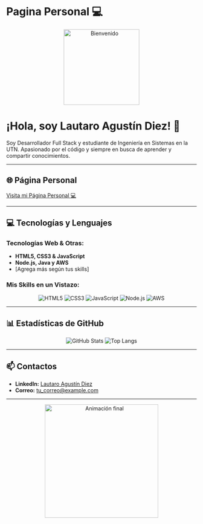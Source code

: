 # Pagina Personal 💻
<p align="center">
  <img src="https://media.giphy.com/media/3oEjI6SIIHBdRxXI40/giphy.gif" width="200" alt="Bienvenido"/>
</p>

# ¡Hola, soy Lautaro Agustín Diez! 👋

Soy Desarrollador Full Stack y estudiante de Ingeniería en Sistemas en la UTN. Apasionado por el código y siempre en busca de aprender y compartir conocimientos.

---

## 🌐 Página Personal
[Visita mi Página Personal 💻](https://p-gina-de-presentaci-n.vercel.app/)

---

## 💻 Tecnologías y Lenguajes

### Tecnologías Web & Otras:
- **HTML5, CSS3 & JavaScript**  
- **Node.js, Java y AWS**  
- [Agrega más según tus skills]

### Mis Skills en un Vistazo:
<p align="center">
  <img src="https://img.shields.io/badge/HTML5-E34F26?style=flat-square&logo=html5&logoColor=white" alt="HTML5"/>
  <img src="https://img.shields.io/badge/CSS3-1572B6?style=flat-square&logo=css3" alt="CSS3"/>
  <img src="https://img.shields.io/badge/JavaScript-F7DF1E?style=flat-square&logo=javascript&logoColor=black" alt="JavaScript"/>
  <img src="https://img.shields.io/badge/Node.js-339933?style=flat-square&logo=nodedotjs&logoColor=white" alt="Node.js"/>
  <img src="https://img.shields.io/badge/AWS-232F3E?style=flat-square&logo=amazonaws&logoColor=white" alt="AWS"/>
</p>

---

## 📊 Estadísticas de GitHub

<div align="center">
  <img src="https://github-readme-stats.vercel.app/api?username=TU_USUARIO&show_icons=true&theme=tokyonight" alt="GitHub Stats" />
  <img src="https://github-readme-stats.vercel.app/api/top-langs/?username=TU_USUARIO&layout=compact&theme=tokyonight" alt="Top Langs" />
</div>

---

## 📫 Contactos
- **LinkedIn:** [Lautaro Agustín Diez](https://linkedin.com/in/TU_LINKEDIN)
- **Correo:** [tu_correo@example.com](mailto:tu_correo@example.com)

---

<p align="center">
  <img src="https://media.giphy.com/media/l0MYt5jPR6QX5pnqM/giphy.gif" width="300" alt="Animación final"/>
</p>
